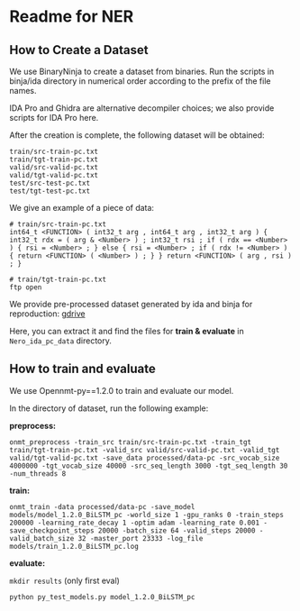 # Readme for NER

## How to Create a Dataset

We use BinaryNinja to create a dataset from binaries. Run the scripts in binja/ida directory in numerical order according to the prefix of the file names. 

IDA Pro and Ghidra are alternative decompiler choices; we also provide scripts for IDA Pro here. 

After the creation is complete, the following dataset will be obtained: 

```
train/src-train-pc.txt
train/tgt-train-pc.txt
valid/src-valid-pc.txt
valid/tgt-valid-pc.txt
test/src-test-pc.txt
test/tgt-test-pc.txt
```

We give an example of a piece of data:

```
# train/src-train-pc.txt
int64_t <FUNCTION> ( int32_t arg , int64_t arg , int32_t arg ) { int32_t rdx = ( arg & <Number> ) ; int32_t rsi ; if ( rdx == <Number> ) { rsi = <Number> ; } else { rsi = <Number> ; if ( rdx != <Number> ) { return <FUNCTION> ( <Number> ) ; } } return <FUNCTION> ( arg , rsi ) ; }

# train/tgt-train-pc.txt
ftp open
```

We provide pre-processed dataset generated by ida and binja for reproduction: [gdrive](https://drive.google.com/file/d/1hxQ4wXnF6HNbvkljjiNYoy74f6tkE0TZ/view?usp=sharing)

Here, you can extract it and find the files for **train & evaluate** in `Nero_ida_pc_data` directory.

## How to train and evaluate

We use Opennmt-py==1.2.0 to train and evaluate our model.

In the directory of dataset, run the following example:

**preprocess:**

```
onmt_preprocess -train_src train/src-train-pc.txt -train_tgt train/tgt-train-pc.txt -valid_src valid/src-valid-pc.txt -valid_tgt valid/tgt-valid-pc.txt -save_data processed/data-pc -src_vocab_size 4000000 -tgt_vocab_size 40000 -src_seq_length 3000 -tgt_seq_length 30 -num_threads 8
```

**train:**

```
onmt_train -data processed/data-pc -save_model models/model_1.2.0_BiLSTM_pc -world_size 1 -gpu_ranks 0 -train_steps 200000 -learning_rate_decay 1 -optim adam -learning_rate 0.001 -save_checkpoint_steps 20000 -batch_size 64 -valid_steps 20000 -valid_batch_size 32 -master_port 23333 -log_file models/train_1.2.0_BiLSTM_pc.log
```

**evaluate:**

`mkdir results` (only first eval)

`python py_test_models.py model_1.2.0_BiLSTM_pc`
